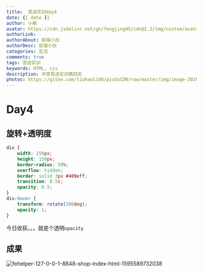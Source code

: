 ```yaml
---
title:  思途实训day4
date: {{ date }}
author: 小枫
avatar: https://cdn.jsdelivr.net/gh/fengjing95/cdn@1.2/img/custom/avatar.jpg
authorLink: 
authorAbout: 前端小白
authorDesc: 前端小白
categories: 生活
comments: true
tags: 思途实训
keywords: HTML, css
description: 中享思途实训第四天
photos: https://gitee.com/liuhao1108/picGoCDN/raw/master/img/image-20200722153529693.png
---
```

# Day4

## 旋转+透明度

```css
div {
	width: 150px;
	height: 150px;
	border-radius: 50%;
	overflow: hidden;
	border: solid 3px #409eff;
	transition: 0.5s;
	opacity: 0.5;
}
div:hover {
	transform: rotate(200deg);
	opacity: 1;
}
```



今日收获。。。就是个透明`opacity`

## 成果

![fehelper-127-0-0-1-8848-shop-index-html-1595589732038](https://gitee.com/liuhao1108/picGoCDN/raw/master/img/fehelper-127-0-0-1-8848-shop-index-html-1595589732038.png)

